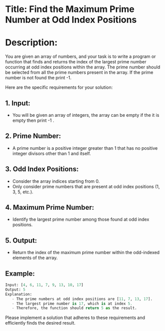 # Title: Find the Maximum Prime Number at Odd Index Positions

# Description:
You are given an array of numbers, and your task is to write a program or function that finds and returns the index of the largest prime number occurring at odd index positions within the array. The prime number should be selected from all the prime numbers present in the array. If the prime number is not found the print -1.

Here are the specific requirements for your solution:

## 1. Input:
   - You will be given an array of integers, the array can be empty if the it is empty then print -1 .

## 2. Prime Number:
   - A prime number is a positive integer greater than 1 that has no positive integer divisors other than 1 and itself.

## 3. Odd Index Positions:
   - Consider the array indices starting from 0.
   - Only consider prime numbers that are present at odd index positions (1, 3, 5, etc.).

## 4. Maximum Prime Number:
   - Identify the largest prime number among those found at odd index positions.

## 5. Output:
   - Return the index of the maximum prime number within the odd-indexed elements of the array.

## Example:
```python
Input: [4, 6, 11, 7, 9, 13, 10, 17]
Output: 5
Explanation: 
   - The prime numbers at odd index positions are [11, 7, 13, 17].
   - The largest prime number is 17, which is at index 5.
   - Therefore, the function should return 5 as the result.
```

Please implement a solution that adheres to these requirements and efficiently finds the desired result.

  



